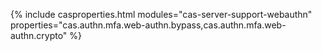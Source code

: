 {% include casproperties.html
modules="cas-server-support-webauthn"
properties="cas.authn.mfa.web-authn.bypass,cas.authn.mfa.web-authn.crypto" %}
